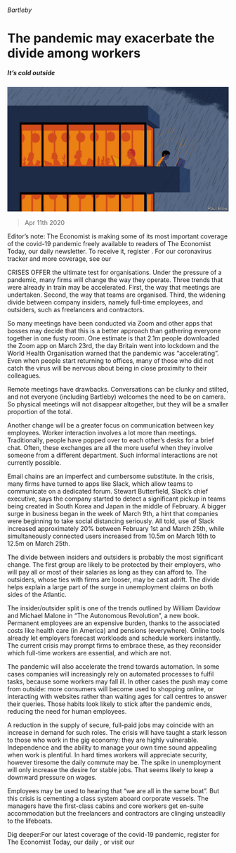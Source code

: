 ###### Bartleby

# The pandemic may exacerbate the divide among workers 

##### It’s cold outside 

![image](images/20200411_WBD001_0.jpg) 

> Apr 11th 2020 

Editor’s note: The Economist is making some of its most important coverage of the covid-19 pandemic freely available to readers of The Economist Today, our daily newsletter. To receive it, register . For our coronavirus tracker and more coverage, see our 

CRISES OFFER the ultimate test for organisations. Under the pressure of a pandemic, many firms will change the way they operate. Three trends that were already in train may be accelerated. First, the way that meetings are undertaken. Second, the way that teams are organised. Third, the widening divide between company insiders, namely full-time employees, and outsiders, such as freelancers and contractors.

So many meetings have been conducted via Zoom and other apps that bosses may decide that this is a better approach than gathering everyone together in one fusty room. One estimate is that 2.1m people downloaded the Zoom app on March 23rd, the day Britain went into lockdown and the World Health Organisation warned that the pandemic was “accelerating”. Even when people start returning to offices, many of those who did not catch the virus will be nervous about being in close proximity to their colleagues.


Remote meetings have drawbacks. Conversations can be clunky and stilted, and not everyone (including Bartleby) welcomes the need to be on camera. So physical meetings will not disappear altogether, but they will be a smaller proportion of the total.

Another change will be a greater focus on communication between key employees. Worker interaction involves a lot more than meetings. Traditionally, people have popped over to each other’s desks for a brief chat. Often, these exchanges are all the more useful when they involve someone from a different department. Such informal interactions are not currently possible.

Email chains are an imperfect and cumbersome substitute. In the crisis, many firms have turned to apps like Slack, which allow teams to communicate on a dedicated forum. Stewart Butterfield, Slack’s chief executive, says the company started to detect a significant pickup in teams being created in South Korea and Japan in the middle of February. A bigger surge in business began in the week of March 9th, a hint that companies were beginning to take social distancing seriously. All told, use of Slack increased approximately 20% between February 1st and March 25th, while simultaneously connected users increased from 10.5m on March 16th to 12.5m on March 25th.

The divide between insiders and outsiders is probably the most significant change. The first group are likely to be protected by their employers, who will pay all or most of their salaries as long as they can afford to. The outsiders, whose ties with firms are looser, may be cast adrift. The divide helps explain a large part of the surge in unemployment claims on both sides of the Atlantic.

The insider/outsider split is one of the trends outlined by William Davidow and Michael Malone in “The Autonomous Revolution”, a new book. Permanent employees are an expensive burden, thanks to the associated costs like health care (in America) and pensions (everywhere). Online tools already let employers forecast workloads and schedule workers instantly. The current crisis may prompt firms to embrace these, as they reconsider which full-time workers are essential, and which are not. 

The pandemic will also accelerate the trend towards automation. In some cases companies will increasingly rely on automated processes to fulfil tasks, because some workers may fall ill. In other cases the push may come from outside: more consumers will become used to shopping online, or interacting with websites rather than waiting ages for call centres to answer their queries. Those habits look likely to stick after the pandemic ends, reducing the need for human employees.

A reduction in the supply of secure, full-paid jobs may coincide with an increase in demand for such roles. The crisis will have taught a stark lesson to those who work in the gig economy: they are highly vulnerable. Independence and the ability to manage your own time sound appealing when work is plentiful. In hard times workers will appreciate security, however tiresome the daily commute may be. The spike in unemployment will only increase the desire for stable jobs. That seems likely to keep a downward pressure on wages.

Employees may be used to hearing that “we are all in the same boat”. But this crisis is cementing a class system aboard corporate vessels. The managers have the first-class cabins and core workers get en-suite accommodation but the freelancers and contractors are clinging unsteadily to the lifeboats.

Dig deeper:For our latest coverage of the covid-19 pandemic, register for The Economist Today, our daily , or visit our 

